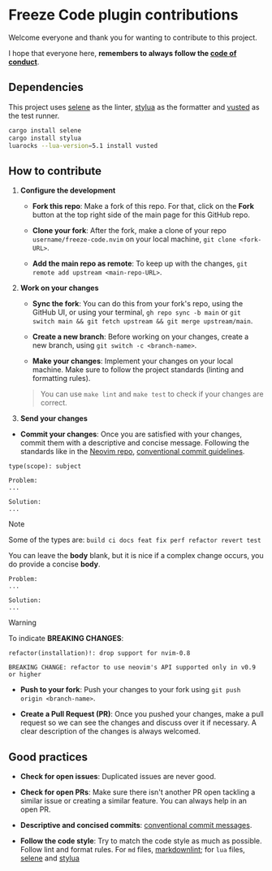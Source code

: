 # Freeze Code plugin contributions

Welcome everyone and thank you for wanting to contribute to this project.

I hope that everyone here, **remembers to always follow the
[code of conduct](https://github.com/AlejandroSuero/freeze-code.nvim/blob/main/CODE_OF_CONDUCT.md#contributor-covenant-code-of-conduct)**.

## Dependencies

This project uses [selene](https://github.com/Kampfkarren/selene) as the
linter, [stylua](https://github.com/JohnnyMorganz/StyLua) as the formatter and
[vusted](https://github.com/notomo/vusted) as the test runner.

```bash
cargo install selene
cargo install stylua
luarocks --lua-version=5.1 install vusted
```

## How to contribute

1. **Configure the development**

   - **Fork this repo**: Make a fork of this repo. For that, click on the **Fork**
     button at the top right side of the main page for this GitHub repo.

   - **Clone your fork**: After the fork, make a clone of your repo `username/freeze-code.nvim`
     on your local machine, `git clone <fork-URL>`.

   - **Add the main repo as remote**: To keep up with the changes,
     `git remote add upstream <main-repo-URL>`.

2. **Work on your changes**

   - **Sync the fork**: You can do this from your fork's repo, using the GitHub UI,
     or using your terminal, `gh repo sync -b main` or
     `git switch main && git fetch upstream && git merge upstream/main`.

   - **Create a new branch**: Before working on your changes, create a new branch,
     using `git switch -c <branch-name>`.

   - **Make your changes**: Implement your changes on your local machine. Make sure
     to follow the project standards (linting and formatting rules).

   > You can use `make lint` and `make test` to check if your changes are correct.

3. **Send your changes**

- **Commit your changes**: Once you are satisfied with your changes, commit them
  with a descriptive and concise message. Following the standards like in the
  [Neovim repo](https://github.com/neovim/neovim/blob/master/CONTRIBUTING.md#commit-messages),
  [conventional commit guidelines](https://www.conventionalcommits.org/en/v1.0.0).

```COMMITMSG
type(scope): subject

Problem:
...

Solution:
...
```

> [!note]
> Some of the types are: `build ci docs feat fix perf refactor revert test`
>
> You can leave the **body** blank, but it is nice if a complex change occurs,
> you do provide a concise **body**.

```COMMITMSG
Problem:
...

Solution:
...
```

> [!warning]
> To indicate **BREAKING CHANGES**:

```COMMITMSG
refactor(installation)!: drop support for nvim-0.8

BREAKING CHANGE: refactor to use neovim's API supported only in v0.9 or higher
```

- **Push to your fork**: Push your changes to your fork using
  `git push origin <branch-name>`.

- **Create a Pull Request (PR)**: Once you pushed your changes, make a pull request
  so we can see the changes and discuss over it if necessary. A clear description
  of the changes is always welcomed.

## Good practices

- **Check for open issues**: Duplicated issues are never good.

- **Check for open PRs**: Make sure there isn't another PR open tackling a similar
  issue or creating a similar feature. You can always help in an open PR.

- **Descriptive and concised commits**: [conventional commit messages](https://www.conventionalcommits.org/en/v1.0.0).

- **Follow the code style**: Try to match the code style as much as possible. Follow
  lint and format rules. For `md` files, [markdownlint](https://github.com/markdownlint/markdownlint);
  for `lua` files, [selene](https://github.com/Kampfkarren/selene) and [stylua](https://github.com/JohnnyMorganz/StyLua)
